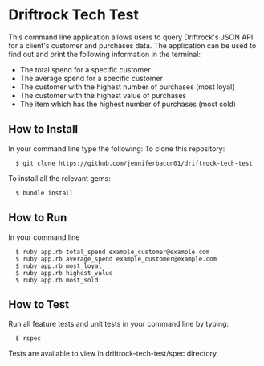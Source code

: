 # Driftrock Tech Test

This command line application allows users to query Driftrock's JSON API for a client's customer and purchases data.
The application can be used to find out and print the following information in the terminal:

- The total spend for a specific customer
- The average spend for a specific customer
- The customer with the highest number of purchases (most loyal)
- The customer with the highest value of purchases
- The item which has the highest number of purchases (most sold)

How to Install
-----
In your command line type the following:
To clone this repository:
````
  $ git clone https://github.com/jenniferbacon01/driftrock-tech-test
````
To install all the relevant gems:
````
  $ bundle install
````

How to Run
-----
In your command line
````
  $ ruby app.rb total_spend example_customer@example.com
  $ ruby app.rb average_spend example_customer@example.com
  $ ruby app.rb most_loyal
  $ ruby app.rb highest_value
  $ ruby app.rb most_sold
````
How to Test
-----
Run all feature tests and unit tests in your command line by typing:
````
  $ rspec
````
Tests are available to view in driftrock-tech-test/spec directory.  
